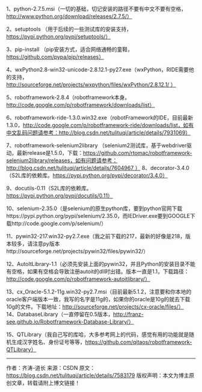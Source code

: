 1、python-2.7.5.msi（一切的基础，切记安装的路径不要有中文不要有空格，http://www.python.org/download/releases/2.7.5/）

2、setuptools （用于后续的一些测试库的安装支持，https://pypi.python.org/pypi/setuptools/）

3、pip-install （pip安装方式，适合网络通畅的童鞋，https://github.com/pypa/pip/releases）

4、wxPython2.8-win32-unicode-2.8.12.1-py27.exe（wxPython，RIDE需要他的支持，http://sourceforge.net/projects/wxpython/files/wxPython/2.8.12.1/ ）

5、robotframework-2.8.4（robotframework本身。http://code.google.com/p/robotframework/downloads/list）

6、robotframework-ride-1.3.0.win32.exe（robotFramework的IDE，目前最新1.3.0，http://code.google.com/p/robotframework-ride/downloads/list，如有中文乱码问题请参考：http://blog.csdn.net/tulituqi/article/details/7931069）

7、robotframework-selenium2library （selenium2测试库，基于webdriver驱动，最新release是1.5.0，下载：https://github.com/rtomac/robotframework-selenium2library/releases，如有问题请参考：http://blog.csdn.net/tulituqi/article/details/7604967 ）
8、decorator-3.4.0（S2L库的依赖库。https://pypi.python.org/pypi/decorator/3.4.0）

9、docutils-0.11（S2L库的依赖库。https://pypi.python.org/pypi/docutils/0.11）

10、selenium-2.35.0（是selenium的原生python库，要到python官网下载https://pypi.python.org/pypi/selenium/2.35.0，而IEDriver.exe要到GOOGLE下载http://code.google.com/p/selenium/）


11、pywin32-217.win32-py2.7.exe（我之前下载的217，最新的好像是218，版本较多，请注意py版本http://sourceforge.net/projects/pywin32/files/pywin32/）

12、AutoItLibrary-1.1（必须先安装上面的pywin32，并且Python的安装目录不能有空格，如果有空格会导致注册autoit的dll时出错。版本一直是1.1，下载路径：http://code.google.com/p/robotframework-autoitlibrary/）

13、cx_Oracle-5.1.2-11g.win32-py2.7.msi（目前最新5.1.2，注意要和你本地的oracle客户端版本一致，我写的名字是11g的，如果你的oracle是10g的就去下载10g的文件。下载地址：http://sourceforge.net/projects/cx-oracle/files/）
14、DatabaseLibrary（一直停留在0.5版本，http://franz-see.github.io/Robotframework-Database-Library/）

15、QTLibrary（我自己写的库哈，大多参考网上的代码，感觉有用的功能就是随机生成汉字姓名、身份证号等等，https://github.com/qitaos/robotframework-QTLibrary）


--------------------- 
作者：齐涛-道长 
来源：CSDN 
原文：https://blog.csdn.net/tulituqi/article/details/7583179 
版权声明：本文为博主原创文章，转载请附上博文链接！
